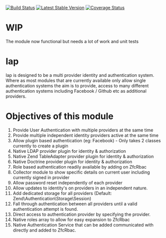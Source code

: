 [![Build Status](https://travis-ci.org/Nitecon/Iap.png?branch=master)](https://travis-ci.org/Nitecon/Iap) [![Latest Stable Version](https://poser.pugx.org/nitecon/Iap/v/stable.png)](https://packagist.org/packages/nitecon/Iap) [![Coverage Status](https://coveralls.io/repos/Nitecon/iap/badge.png?branch=master)](https://coveralls.io/r/Nitecon/iap?branch=master)

WIP
===
The module now functional but needs a lot of work and unit tests

Iap
=====
Iap is designed to be a multi provider identity and authentication system.  Where as most modules
that are currently available only allow single authentication systems the aim is to provide, access
to many different authentication systems including Facebook / Github etc as additional providers.

Objectives of this module
=========================
  1. Provide User Authentication with multiple providers at the same time
  2. Provide multiple independent identity providers active at the same time
  3. Allow plugin based authentication (eg: Facebook) - Only takes 2 classes currently to create a plugin
  4. Native LDAP provider plugin for identity & authorization
  5. Native Zend TableAdapter provider plugin for identity & authorization
  6. Native Doctrine provider plugin for identity & authorization
  7. Role based authentication readily available by adding on ZfcRbac
  8. Collector module to show specific details on current user including currently signed in provider
  9. Allow password reset independently of each provider
  10. Allow updates to identity's on providers in an independent nature.
  11. Add dedicated storage for all providers (Default: Zend\Authentication\Storage\Session)
  12. Fall through authentication between all providers until a valid authentication attempt is found.
  13. Direct access to authentication provider by specifying the provider.
  14. Native roles array to allow for easy expansion to ZfcRbac
  15. Native Authentication Service that can be added communicated with directly and added to ZfcRbac.
